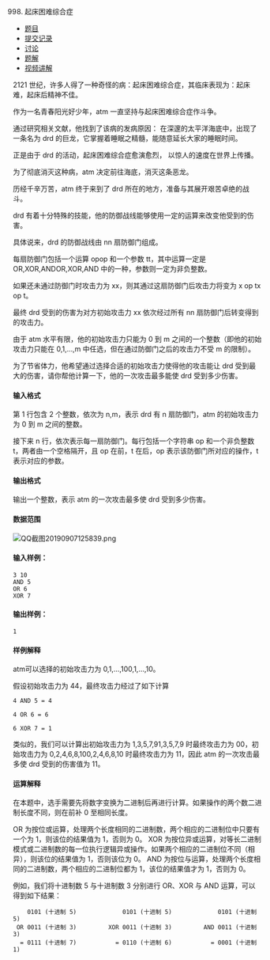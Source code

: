 998. 起床困难综合症

- [  题目](https://www.acwing.com/problem/content/description/1000/)
- [  提交记录](https://www.acwing.com/problem/content/submission/1000/)
- [  讨论](https://www.acwing.com/problem/content/discussion/index/1000/1/)
- [  题解](https://www.acwing.com/problem/content/solution/1000/1/)
- [  视频讲解](https://www.acwing.com/problem/content/video/1000/)



2121 世纪，许多人得了一种奇怪的病：起床困难综合症，其临床表现为：起床难，起床后精神不佳。

作为一名青春阳光好少年，atm 一直坚持与起床困难综合症作斗争。

通过研究相关文献，他找到了该病的发病原因： 在深邃的太平洋海底中，出现了一条名为 drd 的巨龙，它掌握着睡眠之精髓，能随意延长大家的睡眠时间。

正是由于 drd 的活动，起床困难综合症愈演愈烈， 以惊人的速度在世界上传播。

为了彻底消灭这种病，atm 决定前往海底，消灭这条恶龙。

历经千辛万苦，atm 终于来到了 drd 所在的地方，准备与其展开艰苦卓绝的战斗。

drd 有着十分特殊的技能，他的防御战线能够使用一定的运算来改变他受到的伤害。

具体说来，drd 的防御战线由 nn 扇防御门组成。

每扇防御门包括一个运算 opop 和一个参数 tt，其中运算一定是 OR,XOR,ANDOR,XOR,AND 中的一种，参数则一定为非负整数。

如果还未通过防御门时攻击力为 xx，则其通过这扇防御门后攻击力将变为 x op tx op t。

最终 drd 受到的伤害为对方初始攻击力 xx 依次经过所有 nn 扇防御门后转变得到的攻击力。

由于 atm 水平有限，他的初始攻击力只能为 0 到 m 之间的一个整数（即他的初始攻击力只能在 0,1,…,m 中任选，但在通过防御门之后的攻击力不受 m 的限制）。

为了节省体力，他希望通过选择合适的初始攻击力使得他的攻击能让 drd 受到最大的伤害，请你帮他计算一下，他的一次攻击最多能使 drd 受到多少伤害。

#### 输入格式

第 1 行包含 2 个整数，依次为 n,m，表示 drd 有 n 扇防御门，atm 的初始攻击力为 0 到 m 之间的整数。

接下来 n 行，依次表示每一扇防御门。每行包括一个字符串 op 和一个非负整数 t，两者由一个空格隔开，且 op 在前，t 在后，op 表示该防御门所对应的操作，t 表示对应的参数。
#### 输出格式

输出一个整数，表示 atm 的一次攻击最多使 drd 受到多少伤害。

#### 数据范围

![QQ截图20190907125839.png](https://cdn.acwing.com/media/article/image/2019/09/07/19_9f80784cd1-QQ%E6%88%AA%E5%9B%BE20190907125839.png)

#### 输入样例：

```
3 10
AND 5
OR 6
XOR 7
```

#### 输出样例：

```
1
```

#### 样例解释

atm可以选择的初始攻击力为 0,1,…,100,1,…,10。

假设初始攻击力为 44，最终攻击力经过了如下计算

```
4 AND 5 = 4

4 OR 6 = 6

6 XOR 7 = 1
```

类似的，我们可以计算出初始攻击力为 1,3,5,7,91,3,5,7,9 时最终攻击力为 00，初始攻击力为 0,2,4,6,8,100,2,4,6,8,10 时最终攻击力为 11，因此 atm 的一次攻击最多使 drd 受到的伤害值为 11。

#### 运算解释

在本题中，选手需要先将数字变换为二进制后再进行计算。如果操作的两个数二进制长度不同，则在前补 0 至相同长度。

OR 为按位或运算，处理两个长度相同的二进制数，两个相应的二进制位中只要有一个为 1，则该位的结果值为 1，否则为 0。
XOR 为按位异或运算，对等长二进制模式或二进制数的每一位执行逻辑异或操作。如果两个相应的二进制位不同（相异），则该位的结果值为 1，否则该位为 0。
AND 为按位与运算，处理两个长度相同的二进制数，两个相应的二进制位都为 1，该位的结果值才为 1，否则为 0。

例如，我们将十进制数 5 与十进制数 3 分别进行 OR、XOR 与 AND 运算，可以得到如下结果：

```
    0101 (十进制 5)             0101 (十进制 5)             0101 (十进制 5)             
 OR 0011 (十进制 3)         XOR 0011 (十进制 3)         AND 0011 (十进制 3)             
  = 0111 (十进制 7)           = 0110 (十进制 6)           = 0001 (十进制 1)             
```